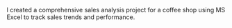 I created a comprehensive sales analysis project for a coffee shop using MS Excel to track sales trends and performance.
